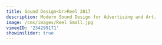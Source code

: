 ```yaml
---
title: Sound Design<br>Reel 2017
description: Modern Sound Design for Advertising and Art.
image: /cms/images/Reel Small.jpg
vimeoID: '234299171'
showinslider: true
---
```










